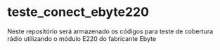 # teste_conect_ebyte220
Neste repositório será armazenado os códigos para teste de cobertura rádio utilizando o módulo E220 do fabricante Ebyte
